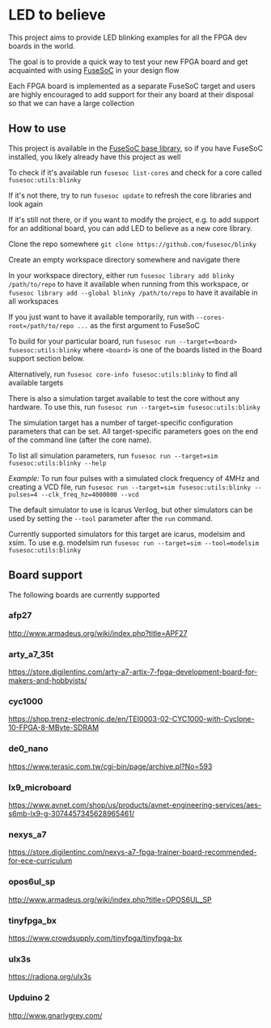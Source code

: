 LED to believe
==============

This project aims to provide LED blinking examples for all the FPGA dev boards in the world.

The goal is to provide a quick way to test your new FPGA board and get acquainted with using [FuseSoC](https://github.com/olofk/fusesoc) in your design flow

Each FPGA board is implemented as a separate FuseSoC target and users are highly encouraged to add support for their any board at their disposal so that we can have a large collection

How to use
----------

This project is available in the [FuseSoC base library](https://github.com/fusesoc/fusesoc-cores), so if you have FuseSoC installed, you likely already have this project as well

To check if it's available run `fusesoc list-cores` and check for a core called `fusesoc:utils:blinky`

If it's not there, try to run `fusesoc update` to refresh the core libraries and look again

If it's still not there, or if you want to modify the project, e.g. to add support for an additional board, you can add LED to believe as a new core library.

Clone the repo somewhere `git clone https://github.com/fusesoc/blinky`

Create an empty workspace directory somewhere and navigate there

In your workspace directory, either run `fusesoc library add blinky /path/to/repo` to have it available when running from this workspace, or `fusesoc library add --global blinky /path/to/repo` to have it available in all workspaces

If you just want to have it available temporarily, run with `--cores-root=/path/to/repo ...` as the first argument to FuseSoC

To build for your particular board, run `fusesoc run --target=<board> fusesoc:utils:blinky` where `<board>` is one of the boards listed in the Board support section below.

Alternatively, run `fusesoc core-info fusesoc:utils:blinky` to find all available targets

There is also a simulation target available to test the core without any hardware. To use this, run `fusesoc run --target=sim fusesoc:utils:blinky`

The simulation target has a number of target-specific configuration parameters that can be set. All target-specific parameters goes on the end of the command line (after the core name).

To list all simulation parameters, run `fusesoc run --target=sim fusesoc:utils:blinky --help`

*Example:* To run four pulses with a simulated clock frequency of 4MHz and creating a VCD file, run `fusesoc run --target=sim fusesoc:utils:blinky --pulses=4 --clk_freq_hz=4000000 --vcd`

The default simulator to use is Icarus Verilog, but other simulators can be used by setting the `--tool` parameter after the `run` command.

Currently supported simulators for this target are icarus, modelsim and xsim. To use e.g. modelsim run `fusesoc run --target=sim --tool=modelsim fusesoc:utils:blinky`

Board support
-------------

The following boards are currently supported

### afp27

http://www.armadeus.org/wiki/index.php?title=APF27

### arty_a7_35t

https://store.digilentinc.com/arty-a7-artix-7-fpga-development-board-for-makers-and-hobbyists/

### cyc1000

https://shop.trenz-electronic.de/en/TEI0003-02-CYC1000-with-Cyclone-10-FPGA-8-MByte-SDRAM

### de0_nano

https://www.terasic.com.tw/cgi-bin/page/archive.pl?No=593

### lx9_microboard

https://www.avnet.com/shop/us/products/avnet-engineering-services/aes-s6mb-lx9-g-3074457345628965461/

### nexys_a7

https://store.digilentinc.com/nexys-a7-fpga-trainer-board-recommended-for-ece-curriculum

### opos6ul_sp

http://www.armadeus.org/wiki/index.php?title=OPOS6UL_SP

### tinyfpga_bx

https://www.crowdsupply.com/tinyfpga/tinyfpga-bx

### ulx3s

https://radiona.org/ulx3s

### Upduino 2

http://www.gnarlygrey.com/
